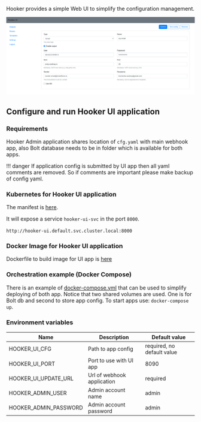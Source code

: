 Hooker provides a simple Web UI to simplify the configuration management.


![Config app](img/hooker-output-config.png)

## Configure and run Hooker UI application

### Requirements
Hooker Admin application shares location of `cfg.yaml` with main webhook app, also Bolt database needs to be in folder which is available for both apps.

!!! danger
        If application config is submitted by UI app then all yaml comments are removed. So if comments are important please make backup of config yaml.

### Kubernetes for Hooker UI application

The manifest is [here](https://github.com/khulnasoft-lab/hooker/blob/main/deploy/kubernetes/hooker.yaml).

It will expose a service `hooker-ui-svc` in the port `8000`.

`http://hooker-ui.default.svc.cluster.local:8000`


### Docker Image for Hooker UI application
Dockerfile to build image for UI app is [here](Dockerfile.ui)

### Orchestration example (Docker Compose)
There is an example of [docker-compose.yml](docker-compose.yml) that can be used to simplify deploying of both app. Notice that two shared volumes are used. One is for Bolt db and second to store app config. To start apps use: `docker-compose up`.

### Environment variables
Name | Description | Default value
--- | --- | ---
HOOKER_UI_CFG|Path to app config| required, no default value
HOOKER_UI_PORT|Port to use with UI app| 8090
HOOKER_UI_UPDATE_URL|Url of webhook application|required
HOOKER_ADMIN_USER|Admin account name|admin
HOOKER_ADMIN_PASSWORD|Admin account password|admin
